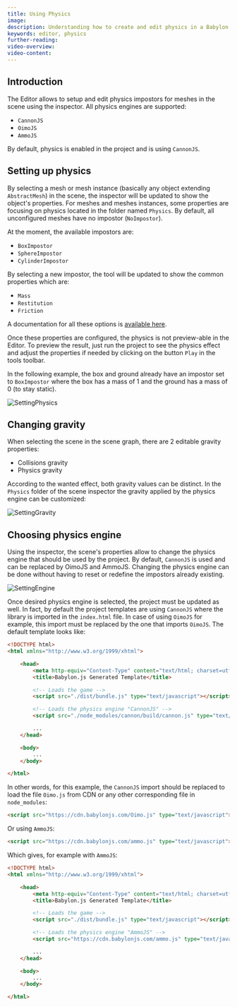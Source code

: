 ```yaml
---
title: Using Physics
image: 
description: Understanding how to create and edit physics in a Babylon.JS Editor project
keywords: editor, physics
further-reading:
video-overview:
video-content:
---
```


## Introduction
The Editor allows to setup and edit physics impostors for meshes in the scene using the inspector. All physics engines are supported:
* `CannonJS`
* `OimoJS`
* `AmmoJS`

By default, physics is enabled in the project and is using `CannonJS`.

## Setting up physics
By selecting a mesh or mesh instance (basically any object extending `AbstractMesh`) in the scene, the inspector will be updated to show the object's properties. For meshes and meshes instances, some properties are focusing on physics located in the folder named `Physics`. By default, all unconfigured meshes have no impostor (`NoImpostor`).

At the moment, the available impostors are:
* `BoxImpostor`
* `SphereImpostor`
* `CylinderImpostor`

By selecting a new impostor, the tool will be updated to show the common properties which are:
* `Mass`
* `Restitution`
* `Friction`

A documentation for all these options is [available here](/features/divingDeeper/physics/usingPhysicsEngine#options).

Once these properties are configured, the physics is not preview-able in the Editor. To preview the result, just run the project to see the physics effect and adjust the properties if needed by clicking on the button `Play` in the tools toolbar.

In the following example, the box and ground already have an impostor set to `BoxImpostor` where the box has a mass of 1 and the ground has a mass of 0 (to stay static).

![SettingPhysics](/img/features/extensions/Editor/UsingPhysics/setting_physics.gif)

## Changing gravity
When selecting the scene in the scene graph, there are 2 editable gravity properties:
* Collisions gravity
* Physics gravity

According to the wanted effect, both gravity values can be distinct. In the `Physics` folder of the scene inspector the gravity applied by the physics engine can be customized:

![SettingGravity](/img/features/extensions/Editor/UsingPhysics/setting_gravity.gif)

## Choosing physics engine
Using the inspector, the scene's properties allow to change the physics engine that should be used by the project. By default, `CannonJS` is used and can be replaced by OimoJS and AmmoJS. Changing the physics engine can be done without having to reset or redefine the impostors already existing.

![SettingEngine](/img/features/extensions/Editor/UsingPhysics/setting_engine.gif)

Once desired physics engine is selected, the project must be updated as well. In fact, by default the project templates are using `CannonJS` where the library is imported in the `index.html` file. In case of using `OimoJS` for example, this import must be replaced by the one that imports `OimoJS`. The default template looks like:

```html
<!DOCTYPE html>
<html xmlns="http://www.w3.org/1999/xhtml">

    <head>
        <meta http-equiv="Content-Type" content="text/html; charset=utf-8" />
        <title>Babylon.js Generated Template</title>

        <!-- Loads the game -->
        <script src="./dist/bundle.js" type="text/javascript"></script>

        <!-- Loads the physics engine "CannonJS" -->
        <script src="./node_modules/cannon/build/cannon.js" type="text/javascript"></script>

        ...
    </head>

    <body>
        ...
    </body>

</html>
```

In other words, for this example, the `CannonJS` import should be replaced to load the file `Oimo.js` from CDN or any other corresponding file in `node_modules`:

```html
<script src="https://cdn.babylonjs.com/Oimo.js" type="text/javascript"></script>
```

Or using `AmmoJS`:

```html
<script src="https://cdn.babylonjs.com/ammo.js" type="text/javascript"></script>
```

Which gives, for example with `AmmoJS`:

```html
<!DOCTYPE html>
<html xmlns="http://www.w3.org/1999/xhtml">

    <head>
        <meta http-equiv="Content-Type" content="text/html; charset=utf-8" />
        <title>Babylon.js Generated Template</title>

        <!-- Loads the game -->
        <script src="./dist/bundle.js" type="text/javascript"></script>

        <!-- Loads the physics engine "AmmoJS" -->
        <script src="https://cdn.babylonjs.com/ammo.js" type="text/javascript"></script>

        ...
    </head>

    <body>
        ...
    </body>

</html>
```
